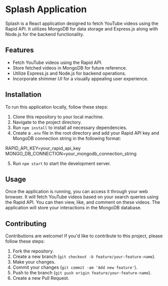# Splash Application

Splash is a React application designed to fetch YouTube videos using the Rapid API. It utilizes MongoDB for data storage and Express.js along with Node.js for the backend functionality.

## Features

- Fetch YouTube videos using the Rapid API.
- Store fetched videos in MongoDB for future reference.
- Utilize Express.js and Node.js for backend operations.
- Incorporate shimmer UI for a visually appealing user experience.

## Installation

To run this application locally, follow these steps:

1. Clone this repository to your local machine.
2. Navigate to the project directory.
3. Run `npm install` to install all necessary dependencies.
4. Create a `.env` file in the root directory and add your Rapid API key and MongoDB connection string in the following format:

RAPID_API_KEY=your_rapid_api_key
MONGO_DB_CONNECTION=your_mongodb_connection_string

5. Run `npm start` to start the development server.

## Usage

Once the application is running, you can access it through your web browser. It will fetch YouTube videos based on your search queries using the Rapid API. You can then view, like, and comment on these videos. The application will store your interactions in the MongoDB database.

## Contributing

Contributions are welcome! If you'd like to contribute to this project, please follow these steps:

1. Fork the repository.
2. Create a new branch (`git checkout -b feature/your-feature-name`).
3. Make your changes.
4. Commit your changes (`git commit -am 'Add new feature'`).
5. Push to the branch (`git push origin feature/your-feature-name`).
6. Create a new Pull Request.

